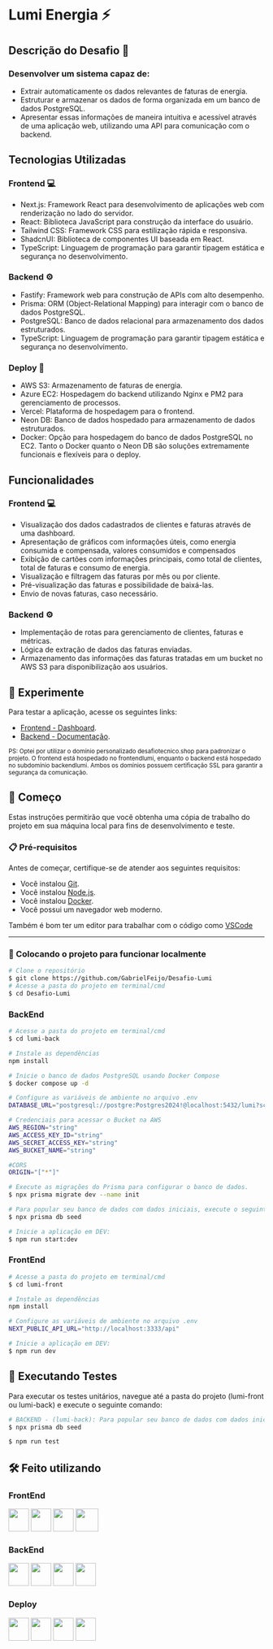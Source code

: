 # Lumi Energia ⚡

## Descrição do Desafio 📝

### Desenvolver um sistema capaz de:

- Extrair automaticamente os dados relevantes de faturas de energia.
- Estruturar e armazenar os dados de forma organizada em um banco de dados PostgreSQL.
- Apresentar essas informações de maneira intuitiva e acessível através de uma aplicação web, utilizando uma API para comunicação com o backend.

## Tecnologias Utilizadas

### Frontend 💻

- Next.js: Framework React para desenvolvimento de aplicações web com renderização no lado do servidor.
- React: Biblioteca JavaScript para construção da interface do usuário.
- Tailwind CSS: Framework CSS para estilização rápida e responsiva.
- ShadcnUI: Biblioteca de componentes UI baseada em React.
- TypeScript: Linguagem de programação para garantir tipagem estática e segurança no desenvolvimento.

### Backend ⚙

- Fastify: Framework web para construção de APIs com alto desempenho.
- Prisma: ORM (Object-Relational Mapping) para interagir com o banco de dados PostgreSQL.
- PostgreSQL: Banco de dados relacional para armazenamento dos dados estruturados.
- TypeScript: Linguagem de programação para garantir tipagem estática e segurança no desenvolvimento.

### Deploy 🚀

- AWS S3: Armazenamento de faturas de energia.
- Azure EC2: Hospedagem do backend utilizando Nginx e PM2 para gerenciamento de processos.
- Vercel: Plataforma de hospedagem para o frontend.
- Neon DB: Banco de dados hospedado para armazenamento de dados estruturados.
- Docker: Opção para hospedagem do banco de dados PostgreSQL no EC2. Tanto o Docker quanto o Neon DB são soluções extremamente funcionais e flexíveis para o deploy.

## Funcionalidades

### Frontend 💻

- Visualização dos dados cadastrados de clientes e faturas através de uma dashboard.
- Apresentação de gráficos com informações úteis, como energia consumida e compensada, valores consumidos e compensados
- Exibição de cartões com informações principais, como total de clientes, total de faturas e consumo de energia.
- Visualização e filtragem das faturas por mês ou por cliente.
- Pré-visualização das faturas e possibilidade de baixá-las.
- Envio de novas faturas, caso necessário.

### Backend ⚙

- Implementação de rotas para gerenciamento de clientes, faturas e métricas.
- Lógica de extração de dados das faturas enviadas.
- Armazenamento das informações das faturas tratadas em um bucket no AWS S3 para disponibilização aos usuários.

## 👾 Experimente

Para testar a aplicação, acesse os seguintes links:

- [Frontend - Dashboard](https://frontendlumi.desafiotecnico.shop/).
- [Backend - Documentação](https://backendlumi.desafiotecnico.shop/api/docs).

<sub>PS: Optei por utilizar o domínio personalizado desafiotecnico.shop para padronizar o projeto. O frontend está hospedado no frontendlumi, enquanto o backend está hospedado no subdomínio backendlumi. Ambos os domínios possuem certificação SSL para garantir a segurança da comunicação.</sub>

## 🚀 Começo

Estas instruções permitirão que você obtenha uma cópia de trabalho do projeto em sua máquina local para fins de desenvolvimento e teste.

### 📋 Pré-requisitos

Antes de começar, certifique-se de atender aos seguintes requisitos:

- Você instalou [Git](https://git-scm.com/downloads).
- Você instalou [Node.js](https://nodejs.org/en).
- Você instalou [Docker](https://www.docker.com/products/docker-desktop/).
- Você possui um navegador web moderno.

Também é bom ter um editor para trabalhar com o código como [VSCode](https://code.visualstudio.com/)

---

### 🎲 Colocando o projeto para funcionar localmente

```bash
# Clone o repositório
$ git clone https://github.com/GabrielFeijo/Desafio-Lumi
# Acesse a pasta do projeto em terminal/cmd
$ cd Desafio-Lumi
```

### BackEnd

```bash
# Acesse a pasta do projeto em terminal/cmd
$ cd lumi-back

# Instale as dependências
npm install

# Inicie o banco de dados PostgreSQL usando Docker Compose
$ docker compose up -d

# Configure as variáveis de ambiente no arquivo .env
DATABASE_URL="postgresql://postgre:Postgres2024!@localhost:5432/lumi?schema=public"

# Credenciais para acessar o Bucket na AWS
AWS_REGION="string"
AWS_ACCESS_KEY_ID="string"
AWS_SECRET_ACCESS_KEY="string"
AWS_BUCKET_NAME="string"

#CORS
ORIGIN="["*"]"

# Execute as migrações do Prisma para configurar o banco de dados.
$ npx prisma migrate dev --name init

# Para popular seu banco de dados com dados iniciais, execute o seguinte comando.
$ npx prisma db seed

# Inicie a aplicação em DEV:
$ npm run start:dev
```

### FrontEnd

```bash
# Acesse a pasta do projeto em terminal/cmd
$ cd lumi-front

# Instale as dependências
npm install

# Configure as variáveis de ambiente no arquivo .env
NEXT_PUBLIC_API_URL="http://localhost:3333/api"

# Inicie a aplicação em DEV:
$ npm run dev
```

## 🧪 Executando Testes

Para executar os testes unitários, navegue até a pasta do projeto (lumi-front ou lumi-back) e execute o seguinte comando:

```bash
# BACKEND - (lumi-back): Para popular seu banco de dados com dados iniciais, execute o seguinte comando.
$ npx prisma db seed

$ npm run test
```

## 🛠️ Feito utilizando

### FrontEnd

<img src="https://cdn.jsdelivr.net/gh/devicons/devicon/icons/typescript/typescript-original.svg" width="40" height="45" /> <img src="https://cdn.jsdelivr.net/gh/devicons/devicon@latest/icons/react/react-original.svg" width="40" height="45" /> <img src="https://cdn.jsdelivr.net/gh/devicons/devicon@latest/icons/nextjs/nextjs-original.svg" width="40" height="45" /> <img src="https://cdn.jsdelivr.net/gh/devicons/devicon@latest/icons/tailwindcss/tailwindcss-original.svg" width="45" height="45"/>

### BackEnd

<img src="https://cdn.jsdelivr.net/gh/devicons/devicon/icons/typescript/typescript-original.svg" width="40" height="45" /> <img src="https://cdn.jsdelivr.net/gh/devicons/devicon@latest/icons/fastify/fastify-plain.svg" width="40" height="45" /> <img src="https://cdn.jsdelivr.net/gh/devicons/devicon@latest/icons/postgresql/postgresql-original.svg" width="40" height="45" /> <img src="https://cdn.jsdelivr.net/gh/devicons/devicon@latest/icons/prisma/prisma-original.svg" width="40" height="45" />

### Deploy

<img src="https://cdn.jsdelivr.net/gh/devicons/devicon@latest/icons/amazonwebservices/amazonwebservices-plain-wordmark.svg" width="40" height="45" /> <img src="https://cdn.jsdelivr.net/gh/devicons/devicon@latest/icons/azure/azure-original.svg" width="40" height="45" /> <img src="https://cdn.jsdelivr.net/gh/devicons/devicon@latest/icons/vercel/vercel-original.svg" width="40" height="45" /> <img src="https://neon.tech/favicon/favicon-256x256.png" width="40" height="45" />
